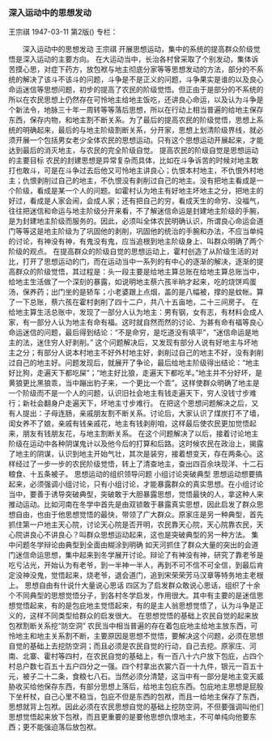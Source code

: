 ### 深入运动中的思想发动
王宗祺
1947-03-11
第2版()
专栏：

　　深入运动中的思想发动
    王宗祺
    开展思想运动，集中的系统的提高群众阶级觉悟是深入运动的主要方向。
    在大运动当中，长治各村曾采取了个别发动，集体诉苦摸心思，对症下药方，放包袱与地主彻底分家等等思想发动的方法，部分的不系统的解决了该斗不该斗的问题，斗争是不是正义的问题，斗争果实是谁的以及良心命运迷信等思想问题，初步的提高了农民的阶级觉悟。但正由于是部分的不系统的所以在农民思想上仍然存在可怜地主给地主饭吃，还讲良心命运，以及认为斗争是个新法令，地脉三十年一周转等等落后思想，所以在行动上相当普遍的给地主保存东西，保存内物，和地主割不断关系。为了最后的提高农民的阶级觉悟，思想上系统的明确起来，最后的与地主阶级割断关系，分开家，思想上划清阶级界线，就必须开展一个包括男女老少全体农民的思想运动。只有这个思想运动开展起来，才能达到最后的消灭地主，与农民的完全阶级自觉。
    提高农民的阶级自觉是思想运动的主要目标
    农民的封建思想是异常复杂而具体，比如在斗争诉苦的时候对地主敢打也敢斗，可是在斗争过去后他又可怜地主讲良心；仇恨本村地主，不仇恨外村地主；仇恨剥削过自己的地主，不仇恨没有剥削过自己的地主。没有把地主看成是一个阶级，看成是某一个人的问题。如霍村认为地主有好地主坏地主之分，把地主的好过，看成是人家会闹，会成人家；还有把自己的穷，看成天生的命穷、没福气，往往把迷信和命运与地主阶级分开来看，不了解迷信命运是封建地主阶级的手腕，是为封建地主阶级而服务的。因此，必须叫全体农民明确认识，所谓良心命运会道门等等这是地主阶级为了巩固他的剥削，巩固他的统治的手腕和办法，不应当单纯的讨论，有神没有神，有鬼没有鬼，应当追根到地主阶级身上、叫群众明确了两个阶级的观点。
    在提高群众的阶级自觉的思想运动上，霍村创造了从阶级生活的对比，打开了思想运动的门，而在运动当中一系列的有中心的逐渐的解决，逐渐的提高群众的阶级觉悟，其过程是：头一段主要是给地主算总账在给地主算总账当中，给地主生活做了一个深刻的暴露，如说明地主蔡六孩半晌才起来，吃的烧饼鸡蛋汤，保养药；出门坐的是轿车；小老婆跟上点烟，盖的是八幅被，撑的是蚊帐。算了一下总账，蔡六孩在霍村剥削了四十二户，共八十五亩地，二十三间房子。
    在给地主算生活总账中，发现了一部分人认为地主：男有钢，女有志，有材料会成人家，有一部分人认为地主有命有福。这时就自然而然的讨论、为甚有命有福等良心命运迷信的问题，最后得到结论：“不是命穷，是圪道没有填平”，“迷信命运是地主的法，迷住穷人好剥削。”
    这个问题解决后，又发现有部分人说有好地主与坏地主之分；有部分人说本村地主不好外村地主好，剥削过自己的地主不好，没有剥削过自己的地主好。问题发现后，就展开了争论，最后给地主阶级得出结论：“地主好比狗，走遍天下都吃屎”；“地主好比狼，走遍天下都吃羊。”地主并不分好坏，是黄狼更比黑狼乖，当中蹦出豹子来，一个更比一个乖”。这样使群众明确了地主是一个阶级而不是一个人的问题，认识旧社会地主有钱走遍天下，穷人没钱寸步难行；新社会翻身户走遍天下，坏地主寸步难行。
    在把这个思想问题解决之后，又有人提出：子母连肠，亲戚朋友割不断关系。讨论后，大家认识了煤炭打不了墙，闺女养不了娘，亲戚有钱亲戚花，地主有钱剥削咱，这样最后使农民更加觉悟起来，朋友有钱朋友花，与地主割断关系。
    在这个问题解决了以后，接着讨论地主阶级在运动中各种阴谋鬼计以及他今后的打算和后路。这时候农民在政治上，揭露了地主的阴谋，认识到地主开始气壮，其次是装穷，接着想变天，存在两条心。这样经过了一步一步的农民阶级觉悟，转上了清查地主，查出四百余块现洋、十二石粮食、十五条被子。
    思想运动的组织领导问题
    小组讨论突破典型
    思想运动想要搞起来，必须强调小组讨论，只有小组讨论，才能暴露群众的真实思想。在小组讨论当中，要善于诱导突破典型，突破敢于大胆暴露思想，觉悟最快的人，拿这种人来推动运动。比如河南在冬学中首先是由双锁敢于暴露真实思想，因此启发了群众思想自由，也由于他思想觉悟的最快，带领了广大群众。原家庄是另一种典型，首先抓住第一户地主天心院，讨论天心院是否开明，农民靠天心院，天心院靠农民，天心院讲良心不讲良心？叫群众思想运动起来，这也是突破典型的另一种方法。
    集中问题冬学辩论由典型到全面由糊涂到明确
    如天河抓住了群众大量的突出的会道门迷信命运思想，集中起来到冬学展开讨论。辩论了有神没有神，研究了靠老爷是吃亏沾光，开始认为有老爷，到一半神一半人，再到不可不信不可全信，到最后肯定没神没鬼，觉悟起来，烧老爷，退会道门，追到宋荣荣芳马汉章等特务地主老根上。
    思想自由有什说什大量说心思话
    四区为了启发群众敢说心思话，组织了十余个不同典型的思想觉悟分子，到各村冬学启发，作用很大。其中有主要的是迷信思想觉悟起来，有的是包庇地主觉悟起来，有的是主人翁思想觉悟了，认为斗争是正义的，这样不同类型给群众的启发很大。
    在思想觉悟的基础上农民自觉的起来放包袱割断关系挖“防空洞”
    农民当中相当普遍的存在着包庇地主给地主放东西，可怜地主和地主关系割不断，主要原因是思想不觉悟，要解决这个问题，必须在思想自觉的基础上去挖防空洞；而且必须是农民自觉的行动，自己去挖。原家庄、河南、北寨、霍村等四村，在农民自觉的基础上，有一百八十六户放下包庇，占四个村总户数七百五十五户四分之一强。四个村拿出衣裳六百一十九件，银元一百五十元，被子二十二条，食粮七八石。当然必须分清楚，这当中有一部分是地主变天威胁收买给他保存东西，有部分思想上落后，给地主包庇东西。包庇地主思想是屁股下坐杆杖，自己心里不稳当，包庇不但是东西的包袱，而且一给地主保存了东西，思想就背上包袱。因此必须在农民思想自觉的基础上挖防空洞，不但要强调叫他们思想觉悟起来放下包袱，而且更重要的是要他思想仇恨地主，不可单纯向他要东西；更不能强迫落后放包袱。
